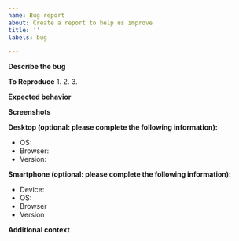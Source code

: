 ```yaml
---
name: Bug report
about: Create a report to help us improve
title: ''
labels: bug

---
```


**Describe the bug**



**To Reproduce**
1. 
2. 
3. 

**Expected behavior**



**Screenshots**



**Desktop (optional: please complete the following information):**
 - OS:
 - Browser: 
 - Version: 

**Smartphone (optional: please complete the following information):**
 - Device: 
 - OS: 
 - Browser 
 - Version 

**Additional context**
